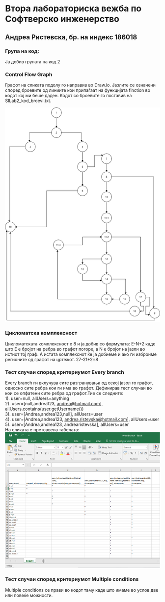 # Втора лабораториска вежба по Софтверско инженерство
## Андреа Ристевска, бр. на индекс 186018
### Група на код:
Ја добив групата на код 2
### Control Flow Graph
Графот на сликата подолу го направив во Draw.io. Јазлите се означени според броевите од линиите кои припаѓаат на функцијата finction во кодот кој ми беше даден. Кодот со броевите го поставив на SILab2_kod_broevi.txt.

![](diagram.png)
### Цикломатска комплексност
Цикломатската комплексност е 8 и  ја добив со формулата:
E-N+2 каде што Е е бројот на ребра во графот погоре, а N е бројот на јазли во истиот тој граф. А истата комплекснот ќе ја добиеме и ако ги изброиме регионите од графот на цртежот.
27-21+2=8

### Тест случаи според критериумот Every branch
Every branch ги вклучува сите разгранувања од секој јазол го графот, односно сите ребра кои ги има во графот. Дефинирав  тест случаи во кои се опфатени сите ребра од графот.Тие се следните:<br/>
1). user=null, allUsers=anything<br/>
2). user=[null,andrea123, andrea@hotmail.com], allUsers.contains(user.getUsername())<br/>
3). user=[Andrea,andrea123,null], allUsers=user<br/>
4). user=[Andrea,andrea123, andrea.ristevska@hotmail.com], allUsers=user<br/>
5). user=[Andrea,andrea123, andrearistevska], allUsers=user<br/>
На сликата е претсавена табелата:
![](every_branch_tabela.png)
### Тест случаи според критериумот Multiple conditions
Multiple conditions се прави во кодот таму каде што имаме во услов две или повеќе можности. 
